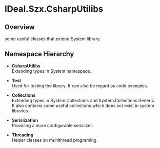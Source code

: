 ﻿# IDeal.Szx.CsharpUtilibs


## Overview
some useful classes that extend System library.

## Namespace Hierarchy 
* **CsharpUtilibs**  
Extending types in System namespace.

 * **Test**  
Used for testing the library.
It can also be regard as code examples.

 * **Collections**  
Extending types in System.Collections and System.Collections.Generic.
It also contains some useful collections which does not exist in system libraries.

 * **Serialization**  
Providing a more configurable serializer.

 * **Threading**  
Helper classes on multithread programing.
